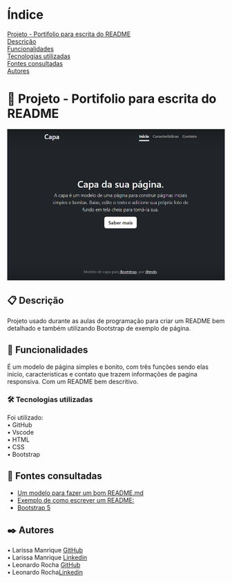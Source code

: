 # Índice 

[Projeto - Portifolio para escrita do README](#projeto---portifolio-para-escrita-do-readme)  
[Descrição](#descri%C3%A7%C3%A3o)  
[Funcionalidades](#funcionalidades)  
[Tecnologias utilizadas](#tecnologias-utilizadas)  
[Fontes consultadas](#fontes-consultadas)  
[Autores](#autores)  

#  🚀 Projeto - Portifolio para escrita do README
![image](img/capa.png)

## 📋 Descrição
Projeto usado durante as aulas de programação para criar um README bem detalhado e também utilizando Bootstrap de exemplo de página.

##  🔧 Funcionalidades
É um modelo de página simples e bonito, com três funções sendo elas inicio, caracteristicas e contato que trazem informações de pagina responsiva. Com um README bem descritivo. 


### 🛠️ Tecnologias utilizadas
Foi utilizado:  
• GitHub  
• Vscode  
• HTML  
• CSS  
• Bootstrap  

## 📄 Fontes consultadas 
- [Um modelo para fazer um bom README.md](https://gist.github.com/lohhans/f8da0b147550df3f96914d3797e9fb89)  
- [Exemplo de como escrever um README:](https://www.alura.com.br/artigos/escrever-bom-readme)  
- [Bootstrap 5](https://getbootstrap.com/)

## ✒️ Autores
• Larissa Manrique [GitHub](https://github.com/larissassk)    
• Larissa Manrique [Linkedin](https://www.linkedin.com/in/larissa-manrique-6a1473245)  
• Leonardo Rocha [GitHub](https://github.com/LeonardoRochaMarista)  
• Leonardo Rocha[Linkedin](https://www.linkedin.com/in/leonardossrocha)


